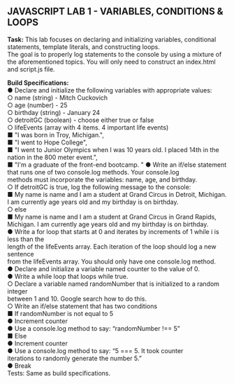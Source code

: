 ## JAVASCRIPT LAB 1 - VARIABLES, CONDITIONS & LOOPS


**Task:**
 This lab focuses on declaring and initializing variables, conditional statements, template
literals, and constructing loops.  
 The goal is to properly log statements to the console by using a
mixture of the aforementioned topics. You will only need to construct an index.html and
script.js file.   

**Build Specifications:**  
● Declare and initialize the following variables with appropriate values:  
○ name (string) - Mitch Cuckovich  
○ age (number) - 25  
○ birthday (string) - January 24  
○ detroitGC (boolean) - choose either true or false  
○ lifeEvents (array with 4 items. 4 important life events)  
■ "I was born in Troy, Michigan.",  
■ "I went to Hope College",  
■ "I went to Junior Olympics when I was 10 years old. I placed 14th in the  
nation in the 800 meter event.",  
■ "I'm a graduate of the front-end bootcamp.  "
● Write an if/else statement that runs one of two console.log methods. Your console.log  
methods must incorporate the variables: name, age, and birthday.  
○ If detroitGC is true, log the following message to the console:  
■ My name is name and I am a student at Grand Circus in Detroit, Michigan.  
I am currently age years old and my birthday is on birthday.  
○ else  
■ My name is name and I am a student at Grand Circus in Grand Rapids,  
Michigan. I am currently age years old and my birthday is on birthday.  
● Write a for loop that starts at 0 and iterates by increments of 1 while i is less than the  
length of the lifeEvents array. Each iteration of the loop should log a new sentence  
from the lifeEvents array. You should only have one console.log method.  
● Declare and initialize a variable named counter to the value of 0.  
● Write a while loop that loops while true.  
○ Declare a variable named randomNumber that is initialized to a random integer  
between 1 and 10. Google search how to do this.  
○ Write an if/else statement that has two conditions  
■ If randomNumber is not equal to 5  
● Increment counter  
● Use a console.log method to say: “randomNumber !== 5”  
■ Else  
● Increment counter  
● Use a console.log method to say: “5 === 5. It took counter  
iterations to randomly generate the number 5.”  
● Break  
Tests: Same as build specifications.  